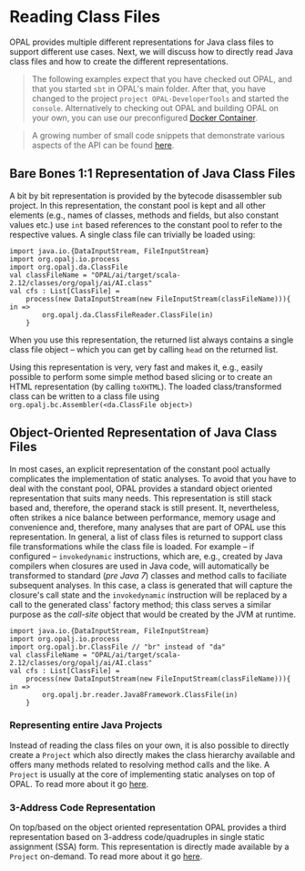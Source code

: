 # Reading Class Files
OPAL provides multiple different representations for Java class files to support different use cases. Next, we will discuss how to directly read Java class files and how to create the different representations.

> The following examples expect that you have checked out OPAL, and that you started `sbt` in OPAL's main folder. After that, you have changed to the project `project OPAL-DeveloperTools` and started the `console`. Alternatively to checking out OPAL and building OPAL on your own, you can use our preconfigured [Docker Container](https://hub.docker.com/r/opalj/sbt_scala_opal).

> A growing number of small code snippets that demonstrate various aspects of the API can be found [here](https://bitbucket.org/snippets/delors/).


## Bare Bones 1:1 Representation of Java Class Files

 A bit by bit representation is provided by the bytecode disassembler sub project. In this representation, the constant pool is kept and all other elements (e.g., names of classes, methods and fields, but also constant values etc.) use `int` based references to the constant pool to refer to the respective values. A single class file can trivially be loaded using:

    import java.io.{DataInputStream, FileInputStream}
    import org.opalj.io.process
    import org.opalj.da.ClassFile
    val classFileName = "OPAL/ai/target/scala-2.12/classes/org/opalj/ai/AI.class"
    val cfs : List[ClassFile] =
        process(new DataInputStream(new FileInputStream(classFileName))){ in =>
            org.opalj.da.ClassFileReader.ClassFile(in)
        }

When you use this representation, the returned list always contains a single class file object – which you can get by calling `head` on the returned list.

Using this representation is very, very fast and makes it, e.g.,  easily possible to perform some simple method based slicing or to create an HTML representation (by calling `toXHTML`). The loaded class/transformed class can be written to a class file using `org.opalj.bc.Assembler(<da.ClassFile object>)`


## Object-Oriented Representation of Java Class Files

In most cases, an explicit representation of the constant pool actually complicates the implementation of static analyses. To avoid that you have to deal with the constant pool, OPAL provides a standard object oriented representation that suits many needs. This representation is still stack based and, therefore, the operand stack is still present. It, nevertheless, often strikes a nice balance between performance, memory usage and convenience and, therefore, many analyses that are part of OPAL use this representation. In general, a list of class files is returned to support class file transformations while the class file is loaded. For example – if configured – `invokedynamic` instructions, which are, e.g.,  created by Java compilers when closures are used in Java code, will automatically be transformed to standard (*pre Java 7*) classes and method calls to faciliate subsequent analyses. In this case, a class is generated that will capture the closure's call state and the `invokedynamic` instruction will be replaced by a call to the generated class' factory method; this class serves a similar purpose as the *call-site* object that would be created by the JVM at runtime.

    import java.io.{DataInputStream, FileInputStream}
    import org.opalj.io.process
    import org.opalj.br.ClassFile // "br" instead of "da"
    val classFileName = "OPAL/ai/target/scala-2.12/classes/org/opalj/ai/AI.class"
    val cfs : List[ClassFile] =
        process(new DataInputStream(new FileInputStream(classFileName))){ in =>
            org.opalj.br.reader.Java8Framework.ClassFile(in)
        }

### Representing entire Java Projects
Instead of reading the class files on your own, it is also possible to directly create a `Project` which also directly makes the class hierarchy available and offers many methods related to resolving method calls and the like. A `Project` is usually at the core of implementing static analyses on top of OPAL. To read more about it go [here](Projects.html).

### 3-Address Code Representation
On top/based on the object oriented representation OPAL provides a third representation based on 3-address code/quadruples in single static assignment (SSA) form. This representation is directly made available by a `Project` on-demand. To read more about it go [here](TAC.html).
